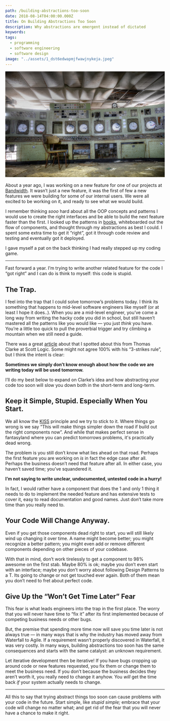 ```yaml
---
path: /building-abstractions-too-soon
date: 2018-08-14T04:00:00.000Z
title: On Building Abstractions Too Soon
description: Why abstractions are emergent instead of dictated
keywords:
tags:
  - programming
  - software engineering
  - software design
image: "../assets/1_dst6edwapmjfwawjnykeja.jpeg"
---
```

![Broken down control center](../assets/1_dst6edwapmjfwawjnykeja.jpeg "Photo by Caroline Methot on Unsplash")

About a year ago, I was working on a new feature for one of our projects at [Bandwidth](http://bandwidth.com/). It wasn’t just a new feature, it was the first of few a new features we were building for some of our internal users. We were all excited to be working on it, and ready to see what we would build.

I remember thinking *sooo* hard about all the OOP concepts and patterns I would use to create the right interfaces and be able to build the next feature faster than the first. I looked up the patterns in [books](https://www.amazon.com/Design-Patterns-Elements-Reusable-Object-Oriented/dp/0201633612), whiteboarded out the flow of components, and thought through my abstractions as best I could. I spent some extra time to get it “right”, got it through code review and testing and eventually got it deployed.

I gave myself a pat on the back thinking I had really stepped up my coding game.

- - -

Fast forward a year. I’m trying to write another related feature for the code I “got right” and I can do is think to myself: this code is stupid.

## The Trap.

I feel into the trap that I could solve tomorrow’s problems today. I think its something that happens to mid-level software engineers like myself (or at least I hope it does..). When you are a mid-level engineer, you’ve come a long way from writing the hacky code you did in school, but still haven’t mastered all the patterns like you would like — you just *think* you have. You’re a little too quick to pull the proverbial trigger and try climbing a mountain when we still need a guide.

There was a great [article](http://blog.scottlogic.com/2018/02/19/generic-platforms-the-rule-of-three.html) about that I spotted about this from Thomas Clarke at Scott Logic. Some might not agree 100% with his “3-strikes rule”, but I think the intent is clear: 

**Sometimes we simply don’t know enough about how the code we are writing today will be used tomorrow.**

I’ll do my best below to expand on Clarke’s idea and how abstracting your code too soon will slow you down both in the short-term and long-term.

## Keep it Simple, Stupid. Especially When You Start.

We all know the [KISS](https://en.wikipedia.org/wiki/KISS_principle) principle and we try to stick to it. Where things go wrong is we say “This will make things simpler down the road if build out the right components now”. And while that makes perfect sense in fantasyland where you can predict tomorrows problems, it's practically dead wrong.

The problem is you still don’t know what lies ahead on that road. Perhaps the first feature you are working on *is* in fact the edge case after all. Perhaps the business doesn’t need that feature after all. In either case, you haven’t saved time; you’ve squandered it.

**I’m not saying to write unclear, undocumented, untested code in a hurry!** 

In fact, I would rather have a component that does the 1 and only 1 thing it needs to do to implement the needed feature and has extensive tests to cover it, easy to read documentation and good names. Just don’t take more time than you really need to.

## Your Code Will Change Anyway.

Even if you get those components dead right to start, you will still likely wind up changing it over time. A name might become better; you might recognize a better pattern; you might even add or remove different components depending on other pieces of your codebase.

With that in mind, don’t work tirelessly to get a component to 98% awesome on the first stab. Maybe 80% is ok; maybe you don’t even start with an interface; maybe you don’t worry about following Design Patterns to a T. Its going to change or not get touched ever again. Both of them mean you don’t need to fret about perfect code.

## Give Up the “Won’t Get Time Later” Fear

This fear is what leads engineers into the trap in the first place. The worry that you will never have time to “fix it” after its first implemented because of competing business needs or other bugs.

But, the premise that spending more time now will save you time later is not always true — in many ways that is why the industry has moved away from Waterfall to Agile. If a requirement wasn’t properly discovered in Waterfall, it was very costly. In many ways, building abstractions too soon has the same consequences and starts with the same catalyst: an unknown requirement.

Let iterative development then be iterative! If you have bugs cropping up around code or new features requested, you fix them or change them to meet the business need. If you don’t because the business decides they aren’t worth it, you really need to change it anyhow. You *will* get the time back *if* your system actually needs to change.

- - -

All this to say that trying abstract things too soon can cause problems with your code in the future. Start simple, like *stupid simple;* embrace that your code will change no matter what; and get rid of the fear that you will never have a chance to make it right.